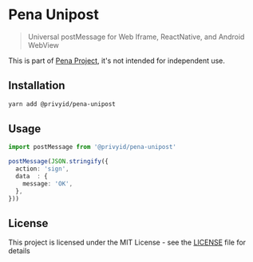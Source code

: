 # Pena Unipost

> Universal postMessage for Web Iframe, ReactNative, and Android WebView

This is part of [Pena Project](https://github.com/privy-open-source/pena), it's not intended for independent use.

## Installation

```bash
yarn add @privyid/pena-unipost
```

## Usage

```ts
import postMessage from '@privyid/pena-unipost'

postMessage(JSON.stringify({
  action: 'sign',
  data  : {
    message: 'OK',
  },
}))
```

## License

This project is licensed under the MIT License - see the [LICENSE](/LICENSE) file for details
